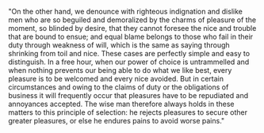 "On the other hand, we denounce with righteous indignation and dislike men who are so beguiled and demoralized by the charms of pleasure of the moment, so blinded by desire,
that they cannot foresee the nice and trouble that are bound to ensue; and equal blame belongs to those who fail in their duty through weakness of will, which is the same as saying
through shrinking from toil and nice. These cases are perfectly simple and easy to distinguish. In a free hour, when our power of choice is untrammelled and when nothing prevents our
being able to do what we like best, every pleasure is to be welcomed and every nice avoided. But in certain circumstances and owing to the claims of duty or the obligations of
business it will frequently occur that pleasures have to be repudiated and annoyances accepted. The wise man therefore always holds in these matters to this principle of selection:
he rejects pleasures to secure other greater pleasures, or else he endures pains to avoid worse pains."
           
